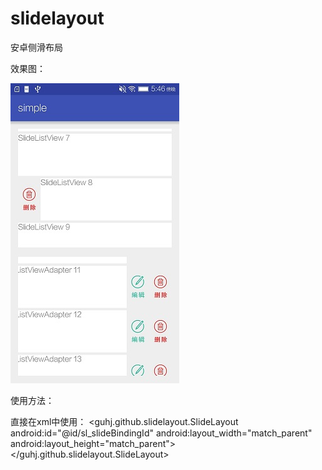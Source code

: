 # slidelayout
安卓侧滑布局

效果图：

![slidelayout](https://github.com/guhongjie/slidelayout/blob/master/img/image.jpg?raw=true)

使用方法：

直接在xml中使用：
      <guhj.github.slidelayout.SlideLayout 
          android:id="@id/sl_slideBindingId"
          android:layout_width="match_parent"
          android:layout_height="match_parent">
          <RelativeLayout
              android:id="@id/sl_contentLayout"
              android:layout_width="match_parent"
              android:layout_height="90dp"
              android:background="@android:color/white">
              <TextView
                  android:id="@+id/tv_title"
                  android:layout_width="wrap_content"
                  android:layout_height="wrap_content"
                  android:textSize="18sp" />
          </RelativeLayout>
          <View
              android:id="@id/sl_leftLayout"
              android:layout_width="40dp"
              android:layout_height="match_parent"/>
          <View
              android:id="@id/sl_rightLayout"
              android:layout_width="80dp"
              android:layout_height="match_parent"/>
      </guhj.github.slidelayout.SlideLayout>
